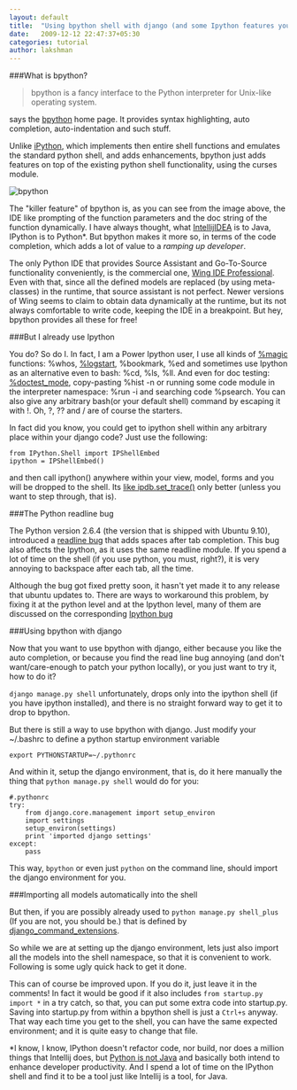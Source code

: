 ```yaml
---
layout: default
title:  "Using bpython shell with django (and some Ipython features you should know)"
date:   2009-12-12 22:47:37+05:30
categories: tutorial
author: lakshman
---
```

###What is bpython?

> bpython is a fancy interface to the Python interpreter for Unix-like operating system.

says the [bpython](http://bpython-interpreter.org/) home page. It provides syntax highlighting, auto completion, auto-indentation and such stuff.

Unlike [iPython](http://ipython.scipy.org/moin/), which implements then entire shell functions and emulates the standard python shell, and adds enhancements, bpython just adds features on top of the existing python shell functionality, using the curses module.

<img src="http://i.imgur.com/cqky1.png" alt="bpython" />

The "killer feature" of bpython is, as you can see from the image above, the IDE like prompting of the function parameters and the doc string of the function dynamically. I have always thought, what [IntellijIDEA](http://www.jetbrains.com/idea/) is to Java, IPython is to Python*. But bpython makes it more so, in terms of the code completion, which adds a lot of value to a _ramping up developer_.

The only Python IDE that provides Source Assistant and Go-To-Source functionality conveniently, is the commercial one, [Wing IDE Professional](http://www.wingide.com/wingide). Even with that, since all the defined models are replaced (by using meta-classes) in the runtime, that source assistant is not perfect. Newer versions of Wing seems to claim to obtain data dynamically at the runtime, but its not always comfortable to write code, keeping the IDE in a breakpoint. But hey, bpython provides all these for free!

###But I already use Ipython

You do? So do I. In fact, I am a Power Ipython user, I use all kinds of [%magic](http://ipython.scipy.org/doc/stable/html/interactive/reference.html#magic-command-system) functions: %whos, [%logstart](http://ipython.scipy.org/doc/stable/html/interactive/reference.html#session-logging-and-restoring), %bookmark, %ed  and sometimes use Ipython as an alternative even to bash: %cd, %ls, %ll. And even for doc testing: [%doctest_mode](http://ipython.scipy.org/doc/stable/html/interactive/reference.html#pasting-of-code-starting-with-or), copy-pasting %hist -n or running some code module in the interpreter namespace: %run -i and searching code %psearch. You can also give any arbitrary bash(or your default shell) command by escaping it with !. Oh, ?, ?? and / are of course the starters.

In fact did you know, you could get to ipython shell within any arbitrary place within your django code? Just use the following:

    from IPython.Shell import IPShellEmbed
    ipython = IPShellEmbed()

and then call ipython() anywhere within your view, model, forms and you will be dropped to the shell. Its [like ipdb.set_trace()](http://aymanh.com/python-debugging-techniques) only better (unless you want to step through, that is).

###The Python readline bug

The Python version 2.6.4 (the version that is shipped with Ubuntu 9.10), introduced a [readline bug](http://bugs.python.org/issue5833) that adds spaces after tab completion. This bug also affects the Ipython, as it uses the same readline module. If you spend a lot of time on the shell (if you use python, you must, right?), it is very annoying to backspace after each tab, all the time.

Although the bug got fixed pretty soon, it hasn't yet made it to any release that ubuntu updates to. There are ways to workaround this problem, by fixing it at the python level and at the Ipython level, many of them are discussed on the corresponding [Ipython bug](https://bugs.launchpad.net/ipython/+bug/470824)

###Using bpython with django

Now that you want to use bpython with django, either because you like the auto completion, or because you find the read line bug annoying (and don't want/care-enough to patch your python locally), or you just want to try it, how to do it?

`django manage.py shell` unfortunately, drops only into the ipython shell (if you have ipython installed), and there is no straight forward way to get it to drop to bpython.

But there is still a way to use bpython with django. Just modify your ~/.bashrc to define a python startup environment variable

    export PYTHONSTARTUP=~/.pythonrc

And within it, setup the django environment, that is, do it here manually the thing that `python manage.py shell` would do for you:

    #.pythonrc
    try:
    	from django.core.management import setup_environ
    	import settings
    	setup_environ(settings)
    	print 'imported django settings'
    except:
        pass

This way, `bpython` or even just `python` on the command line, should import the django environment for you.

###Importing all models automatically into the shell

But then, if you are possibly already used to `python manage.py shell_plus` (If you are not, you should be.) that is defined by [django_command_extensions](http://wiki.github.com/django-extensions/django-extensions/current-command-extensions).

So while we are at setting up the django environment, lets just also import all the models into the shell namespace, so that it is convenient to work. Following is some ugly quick hack to get it done.

<script src="http://gist.github.com/231878.js?file=.pythonrc.py"></script>

This can of course be improved upon. If you do it, just leave it in the comments! In fact it would be good if it also includes `from startup.py import *` in a try catch, so that, you can put some extra code into startup.py. Saving into startup.py from within a bpython shell is just a `Ctrl+s` anyway. That way each time you get to the shell, you can have the same expected environment; and it is quite easy to change that file.

*I know, I know, IPython doesn't refactor code, nor build, nor does a million things that Intellij does, but [Python is not Java](http://dirtsimple.org/2004/12/python-is-not-java.html) and basically both intend to enhance developer productivity. And I spend a lot of time on the IPython shell and find it to be a tool just like Intellij is a tool, for Java.


